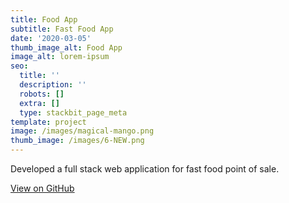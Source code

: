 ```yaml
---
title: Food App
subtitle: Fast Food App
date: '2020-03-05'
thumb_image_alt: Food App
image_alt: lorem-ipsum
seo:
  title: ''
  description: ''
  robots: []
  extra: []
  type: stackbit_page_meta
template: project
image: /images/magical-mango.png
thumb_image: /images/6-NEW.png
---
```

Developed a full stack web application for fast food point of sale.

[View on GitHub](https://github.com/usmanwalana/Portfolio-Public/tree/master/Food-App)
